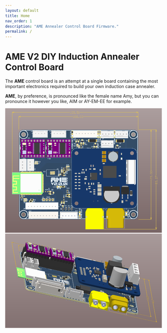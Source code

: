 ```yaml
---
layout: default
title: Home
nav_order: 1
description: "AME Annealer Control Board Firmware."
permalink: /
---
```


# AME V2 DIY Induction Annealer Control Board

The **AME** control board is an attempt at a single board containing the most important electronics required to build your own induction case annealer.

**AME**, by preference, is pronounced like the female name Amy, but you can pronounce it however you like, AIM or AY-EM-EE for example.

![AME V2.0.0 Top View](assets/images/AMEv2.0.0_Top.png?raw=true "AME V2.0.0 Top View")
![AME V2.0.0 3D View](assets/images/AMEv2.0.0_3D.png?raw=true "AME V2.0.0 3D View")
